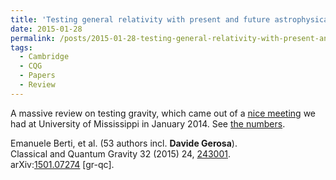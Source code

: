 ```yaml
---
title: 'Testing general relativity with present and future astrophysical observations.'
date: 2015-01-28
permalink: /posts/2015-01-28-testing-general-relativity-with-present-and-future-astrophysical-observations
tags:
  - Cambridge
  - CQG
  - Papers
  - Review
---
```


A massive review on testing gravity, which came out of a [nice meeting](<http://www.phy.olemiss.edu/TestGR2014/>) we had at University of Mississippi in January 2014. See [the numbers](<http://duetosymmetry.com/a-weight-has-been-lifted/>).

Emanuele Berti, et al. (53 authors incl. **Davide Gerosa**).  
Classical and Quantum Gravity 32 (2015) 24, [243001](<http://iopscience.iop.org/article/10.1088/0264-9381/32/24/243001>).  
arXiv:[1501.07274](<http://arxiv.org/abs/arXiv:1501.07274>) [gr-qc].

